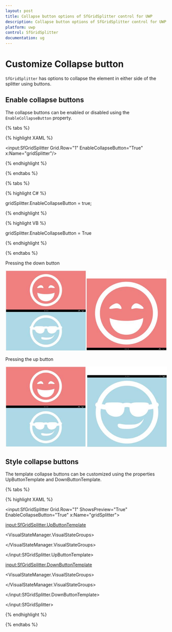 ```yaml
---
layout: post
title: Collapse button options of SfGridSplitter control for UWP
description: Collapse button options of SfGridSplitter control for UWP
platform: uwp
control: SfGridSplitter
documentation: ug
---
```


# Customize Collapse button

`SfGridSplitter` has options to collapse the element in either side of the splitter using buttons.

## Enable collapse buttons

The collapse buttons can be enabled or disabled using the `EnableCollapseButton` property.

{% tabs %}

{% highlight XAML %}

<input:SfGridSplitter Grid.Row="1" EnableCollapseButton="True" x:Name="gridSplitter"/>

{% endhighlight %}

{% endtabs %}

{% tabs %}

{% highlight C# %}

gridSplitter.EnableCollapseButton = true;            

{% endhighlight %}

{% highlight VB %}

gridSplitter.EnableCollapseButton = True        

{% endhighlight %}

{% endtabs %}

Pressing the down button

![](Collapse-button-options-images/Collapse-button-options-img1.jpeg)

Pressing the up button

![](Collapse-button-options-images/Collapse-button-options-img2.jpeg)

## Style collapse buttons

The template collapse buttons can be customized using the properties UpButtonTemplate and DownButtonTemplate.

{% tabs %}

{% highlight XAML %}

<input:SfGridSplitter Grid.Row="1" ShowsPreview="True"
                      EnableCollapseButton="True" x:Name="gridSplitter">

<input:SfGridSplitter.UpButtonTemplate>

<ControlTemplate TargetType="Button">

<Grid>

<VisualStateManager.VisualStateGroups>

<VisualStateGroup x:Name="CommonStates">

<VisualState x:Name="Normal"/>

<VisualState x:Name="Disabled">

<Storyboard>

<DoubleAnimation Duration="0" To="0.4" Storyboard.TargetProperty="Opacity"
                                       Storyboard.TargetName="Border"/>

<DoubleAnimation Duration="0" To="0" Storyboard.TargetProperty="Opacity"
                                     Storyboard.TargetName="FocusVisualWhite"/>

<DoubleAnimation Duration="0" To="0" Storyboard.TargetProperty="Opacity"
                                     Storyboard.TargetName="FocusVisualBlack"/>

</Storyboard>

</VisualState>

<VisualState x:Name="PointerOver">

<Storyboard>

<ObjectAnimationUsingKeyFrames Storyboard.TargetProperty="Fill"
                               Storyboard.TargetName="Rectangle">

<DiscreteObjectKeyFrame KeyTime="0" Value="#414242"/>

</ObjectAnimationUsingKeyFrames>

</Storyboard>

</VisualState>

<VisualState x:Name="Pressed"></VisualState>

</VisualStateGroup>

<VisualStateGroup x:Name="FocusStates">

<VisualState x:Name="Focused">

<Storyboard>

<DoubleAnimation Duration="0" To="1" Storyboard.TargetProperty="Opacity"
                                     Storyboard.TargetName="FocusVisualWhite"/>

<DoubleAnimation Duration="0" To="1" Storyboard.TargetProperty="Opacity"
                                     Storyboard.TargetName="FocusVisualBlack"/>

</Storyboard>

</VisualState>

<VisualState x:Name="Unfocused"/>

<VisualState x:Name="PointerFocused"/>

</VisualStateGroup>

</VisualStateManager.VisualStateGroups>

<Border x:Name="Border">

<Grid Width="22" Height="22">

<Rectangle x:Name="Rectangle" Fill="Transparent" Width="22" Height="22"/>

<Path x:Name="up" Width="13" Height="11" Stretch="Fill" Fill="White" Data="F1 M 143.011,160.869L 143.021,160.879L 143.001,160.898L 140.771,163.129L 140.771,165.325L 143.303,162.794L 144.1,161.995L 144.118,161.979L 144.906,162.764L 147.438,165.296L 147.438,163.101L 145.207,160.869L 144.108,159.773L 143.011,160.869 Z" HorizontalAlignment="Center" UseLayoutRounding="False" VerticalAlignment="Center"/>

</Grid>

</Border>

<Rectangle x:Name="FocusVisualWhite" IsHitTestVisible="False"
           Opacity="0" StrokeDashOffset="1.5" StrokeEndLineCap="Square"
		   Stroke="{StaticResource FocusVisualWhiteStrokeThemeBrush}"
		   StrokeDashArray="1,1"/>

<Rectangle x:Name="FocusVisualBlack" IsHitTestVisible="False"
           Opacity="0" StrokeDashOffset="0.5" StrokeEndLineCap="Square"
		   Stroke="{StaticResource FocusVisualBlackStrokeThemeBrush}"
		   StrokeDashArray="1,1"/>

</Grid>

</ControlTemplate>

</input:SfGridSplitter.UpButtonTemplate>

<input:SfGridSplitter.DownButtonTemplate>

<ControlTemplate TargetType="Button">

<Grid>

<VisualStateManager.VisualStateGroups>

<VisualStateGroup x:Name="CommonStates">

<VisualState x:Name="Normal"/>

<VisualState x:Name="PointerOver">

<Storyboard>

<ObjectAnimationUsingKeyFrames Storyboard.TargetProperty="Fill"
                               Storyboard.TargetName="Rectangle">

<DiscreteObjectKeyFrame KeyTime="0" Value="#414242"/>

</ObjectAnimationUsingKeyFrames>

</Storyboard>

</VisualState>

<VisualState x:Name="Disabled">

<Storyboard>

<DoubleAnimation Duration="0" To="0.4" Storyboard.TargetProperty="Opacity"
                                       Storyboard.TargetName="Border"/>

<DoubleAnimation Duration="0" To="0" Storyboard.TargetProperty="Opacity"
                                     Storyboard.TargetName="FocusVisualWhite"/>

<DoubleAnimation Duration="0" To="0" Storyboard.TargetProperty="Opacity"
                                     Storyboard.TargetName="FocusVisualBlack"/>

</Storyboard>

</VisualState>

<VisualState x:Name="Pressed">

</VisualState>

</VisualStateGroup>

<VisualStateGroup x:Name="FocusStates">

<VisualState x:Name="Focused">

<Storyboard>

<DoubleAnimation Duration="0" To="1" Storyboard.TargetProperty="Opacity"
                                     Storyboard.TargetName="FocusVisualWhite"/>

<DoubleAnimation Duration="0" To="1" Storyboard.TargetProperty="Opacity"
                                     Storyboard.TargetName="FocusVisualBlack"/>

</Storyboard>

</VisualState>

<VisualState x:Name="Unfocused"/>

<VisualState x:Name="PointerFocused"/>

</VisualStateGroup>

</VisualStateManager.VisualStateGroups>

<Border x:Name="Border">

<Grid Width="22" Height="22">

<Rectangle x:Name="Rectangle" Fill="Transparent" Width="22" Height="22"/>

<Path x:Name="down_enabled" Width="13" Height="11" Stretch="Fill"
      Fill="White" Data="F1 M 132.911,164.227L 132.921,164.217L 132.902,164.197L 130.671,161.967L 130.671,159.773L 133.203,162.304L 134,163.101L 134.019,163.119L 134.807,162.333L 137.338,159.8L 137.338,161.995L 135.107,164.227L 134.009,165.325L 132.911,164.227 Z"
	  HorizontalAlignment="Center" VerticalAlignment="Center" />

</Grid>

</Border>

<Rectangle x:Name="FocusVisualWhite" IsHitTestVisible="False" Opacity="0"
           StrokeDashOffset="1.5" StrokeEndLineCap="Square"
		   Stroke="{StaticResource FocusVisualWhiteStrokeThemeBrush}"
		   StrokeDashArray="1,1"/>

<Rectangle x:Name="FocusVisualBlack" IsHitTestVisible="False" Opacity="0"
           StrokeDashOffset="0.5" StrokeEndLineCap="Square"
		   Stroke="{StaticResource FocusVisualBlackStrokeThemeBrush}"
		   StrokeDashArray="1,1"/>

</Grid>

</ControlTemplate>

</input:SfGridSplitter.DownButtonTemplate>

</input:SfGridSplitter>

{% endhighlight %}

{% endtabs %}

